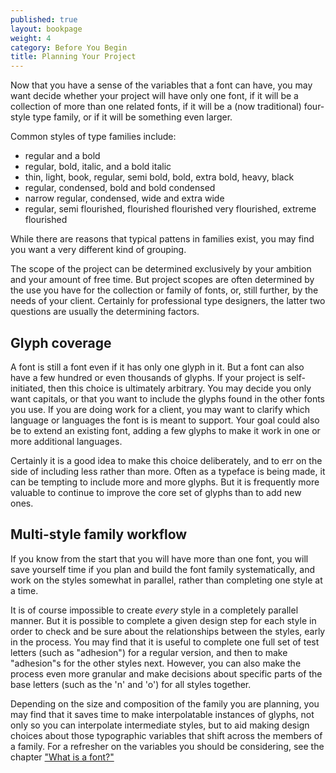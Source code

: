 ```yaml
---
published: true
layout: bookpage
weight: 4
category: Before You Begin
title: Planning Your Project
---
```


Now that you have a sense of the variables that a font can have, you may want decide whether your project will have only one font, if it will be a collection of more than one related fonts, if it will be a (now traditional) four-style type family, or if it will be something even larger.

Common styles of type families include:

* regular and a bold
* regular, bold, italic, and a bold italic
* thin, light, book, regular, semi bold, bold, extra bold, heavy, black 
* regular, condensed, bold and bold condensed
* narrow regular, condensed, wide and extra wide
* regular, semi flourished, flourished flourished very flourished, extreme flourished



While there are reasons that typical pattens in families exist, you may find you want a very different kind of grouping.

The scope of the project can be determined exclusively by your ambition and your amount of free time. But project scopes are often determined by the use you have for the collection or family of fonts, or, still further, by the needs of your client. Certainly for professional type designers, the latter two questions are usually the determining factors.

## Glyph coverage

A font is still a font even if it has only one glyph in it. But a font can also have a few hundred or even thousands of glyphs. If your project is self-initiated, then this choice is ultimately arbitrary. You may decide you only want capitals, or that you want to include the glyphs found in the other fonts you use. If you are doing work for a client, you may want to clarify which language or languages the font is is meant to support. Your goal could also be to extend an existing font, adding a few glyphs to make it work in one or more additional languages.

Certainly it is a good idea to make this choice deliberately, and to err on the side of including less rather than more. Often as a typeface is being made, it can be tempting to include more and more glyphs. But it is frequently more valuable to continue to improve the core set of glyphs than to add new ones.

## Multi-style family workflow

If you know from the start that you will have more than one font, you will save yourself time if you plan and build the font family systematically, and work on the styles somewhat in parallel, rather than completing one style at a time.

It is of course impossible to create <em>every</em> style in a completely parallel manner. But it is possible to complete a given design step for each style in order to check and be sure about the relationships between the styles, early in the process. You may find that it is useful to complete one full set of test letters (such as "adhesion") for a regular version, and then to make "adhesion"s for the other styles next. However, you can also make the process even more granular and make decisions about specific parts of the base letters (such as the 'n' and 'o') for all styles together.

Depending on the size and composition of the family you are planning, you may find that it saves time to make interpolatable instances of glyphs, not only so you can interpolate intermediate styles, but to aid making design choices about those typographic variables that shift across the members of a family. For a refresher on the variables you should be considering, see the chapter ["What is a font?"](What_Is_a_Font.html)
